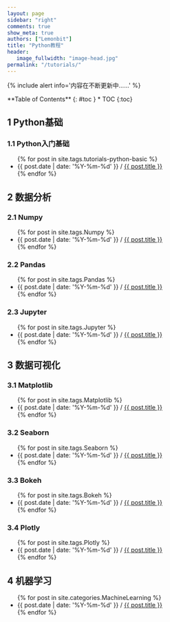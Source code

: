 ```yaml
---
layout: page
sidebar: "right"
comments: true
show_meta: true
authors: ["Lemonbit"]
title: "Python教程"
header:
   image_fullwidth: "image-head.jpg"
permalink: "/tutorials/"
---
```


{% include alert info='内容在不断更新中……' %}

<div class="panel radius" markdown="1">
**Table of Contents**
{: #toc }
*  TOC
{:toc}
</div>

## 1 Python基础

### 1.1 Python入门基础

<ul>
    {% for post in site.tags.tutorials-python-basic %}
    <li>{{ post.date | date: '%Y-%m-%d' }} / <a href="{{ site.url }}{{ site.baseurl }}{{ post.url }}">{{ post.title }}</a></li>
    {% endfor %}
</ul>

## 2 数据分析

### 2.1 Numpy

<ul>
    {% for post in site.tags.Numpy %}
    <li>{{ post.date | date: '%Y-%m-%d' }} / <a href="{{ site.url }}{{ site.baseurl }}{{ post.url }}">{{ post.title }}</a></li>
    {% endfor %}
</ul>

### 2.2 Pandas

<ul>
    {% for post in site.tags.Pandas %}
    <li>{{ post.date | date: '%Y-%m-%d' }} / <a href="{{ site.url }}{{ site.baseurl }}{{ post.url }}">{{ post.title }}</a></li>
    {% endfor %}
</ul>

### 2.3 Jupyter

<ul>
    {% for post in site.tags.Jupyter %}
    <li>{{ post.date | date: '%Y-%m-%d' }} / <a href="{{ site.url }}{{ site.baseurl }}{{ post.url }}">{{ post.title }}</a></li>
    {% endfor %}
</ul>


## 3 数据可视化

### 3.1 Matplotlib

<ul>
    {% for post in site.tags.Matplotlib %}
    <li>{{ post.date | date: '%Y-%m-%d' }} / <a href="{{ site.url }}{{ site.baseurl }}{{ post.url }}">{{ post.title }}</a></li>
    {% endfor %}
</ul>

### 3.2 Seaborn

<ul>
    {% for post in site.tags.Seaborn %}
    <li>{{ post.date | date: '%Y-%m-%d' }} / <a href="{{ site.url }}{{ site.baseurl }}{{ post.url }}">{{ post.title }}</a></li>
    {% endfor %}
</ul>

### 3.3 Bokeh

<ul>
    {% for post in site.tags.Bokeh %}
    <li>{{ post.date | date: '%Y-%m-%d' }} / <a href="{{ site.url }}{{ site.baseurl }}{{ post.url }}">{{ post.title }}</a></li>
    {% endfor %}
</ul>

### 3.4 Plotly

<ul>
    {% for post in site.tags.Plotly %}
    <li>{{ post.date | date: '%Y-%m-%d' }} / <a href="{{ site.url }}{{ site.baseurl }}{{ post.url }}">{{ post.title }}</a></li>
    {% endfor %}
</ul>

## 4 机器学习

<ul>
    {% for post in site.categories.MachineLearning %}
    <li>{{ post.date | date: '%Y-%m-%d' }} / <a href="{{ site.url }}{{ site.baseurl }}{{ post.url }}">{{ post.title }}</a></li>
    {% endfor %}
</ul>
